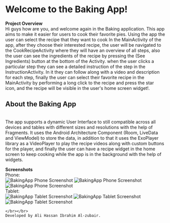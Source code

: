 
<h1>Welcome to the Baking App!</h1>

<b>Project Overview</b></br>
Hi guys how are you, and welcome again in the Baking application. This app aims to make it easier for users to cook their favorite pies.
Using the app the user can select the recipe that they want to cook In the MainActivity of the app, after they choose their interested
recipe, the user will be navigated to the CookRecipeActivity where they will have an overview of all steps, also the user can see
the ingredients of the recipe by pressing the (See Ingredients) button at the bottom of the Activity. when the user clicks a
particular step they can see a detailed instruction of the step in the InstructionActivity. In it they can follow along with a video
and description for each step, finally the user can select their favorite recipe in the MainActivity by performing a long
click to the recipe and press the star icon, and the recipe will be visible in the user's home screen widget!.</br>
<h2>About the Baking App</h2></br>
The app supports a dynamic User Interface to still compatible across all devices and tables with different sizes and resolutions with
the help of Fragments. It uses the Android Architecture Component (Room, LiveData and ViewModel) to store the data, in addition to that
it uses the ExoPlayer library as a VideoPlayer to play the recipe videos along with custom buttons for the player, and finally
the user can have a recipe widget in the home screen to keep cooking while the app is in the background with the help of widgets.

 <b>Screenshots</b></br>
 Phone:</br>
 <img src="https://github.com/3li-7assan-Dev1712/BakingApp/blob/master/recipe_app_phone_01" alt="BakingApp Phone Screenshot">
 <img src="https://github.com/3li-7assan-Dev1712/BakingApp/blob/master/recipe_app_phone_02" alt="BakingApp Phone Screenshot">
 <img src="https://github.com/3li-7assan-Dev1712/BakingApp/blob/master/recipe_app_phone_03" alt="BakingApp Phone Screenshot"></br>
 Tablet:</br>
 <img src="https://github.com/3li-7assan-Dev1712/BakingApp/blob/master/recipe_app_tablet_01" alt="BakingApp Tablet Screenshot">
 <img src="https://github.com/3li-7assan-Dev1712/BakingApp/blob/master/recipe_app_tablet_02" alt="BakingApp Tablet Screenshot">
 <img src="https://github.com/3li-7assan-Dev1712/BakingApp/blob/master/recipe_app_tablet_03" alt="BakingApp Tablet Screenshot">
 </br>

    </br></br>
    Developed by Ali Hassan Ibrahim Al-zubair.
